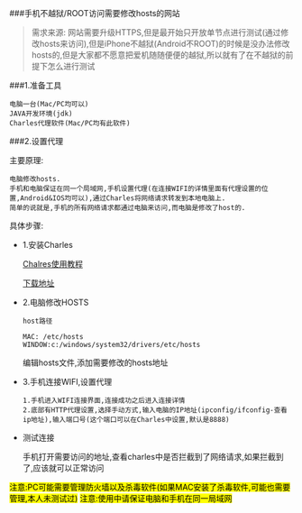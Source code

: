###手机不越狱/ROOT访问需要修改hosts的网站

>需求来源:
>	网站需要升级HTTPS,但是最开始只开放单节点进行测试(通过修改hosts来访问),但是iPhone不越狱(Android不ROOT)的时候是没办法修改hosts的,但是大家都不愿意把爱机随随便便的越狱,所以就有了在不越狱的前提下怎么进行测试

###1.准备工具

	电脑一台(Mac/PC均可以) 
	JAVA开发环境(jdk)
	Charles代理软件(Mac/PC均有此软件)

###2.设置代理

主要原理:

	电脑修改hosts.
	手机和电脑保证在同一个局域网,手机设置代理(在连接WIFI的详情里面有代理设置的位置,Android&IOS均可以),通过Charles将网络请求转发到本地电脑上.
	简单的说就是,手机的所有网络请求都通过电脑来访问,而电脑是修改了host的.
	
具体步骤:

*	1.安装Charles

	[Chalres使用教程](http://blog.csdn.net/liguilicsdn/article/details/51208909)

	[下载地址](https://www.charlesproxy.com/)
*	2.电脑修改HOSTS

		host路径
		
		MAC: /etc/hosts
		WINDOW:c:/windows/system32/drivers/etc/hosts
	
	编辑hosts文件,添加需要修改的hosts地址
		
*	3.手机连接WIFI,设置代理

		1.手机进入WIFI连接界面,连接成功之后进入连接详情
		2.底部有HTTP代理设置,选择手动方式,输入电脑的IP地址(ipconfig/ifconfig-查看ip地址),输入端口号(这个端口可以在Charles中设置,默认是8888)

		
*	测试连接

	手机打开需要访问的地址,查看charles中是否拦截到了网络请求,如果拦截到了,应该就可以正常访问
	
<mark>注意:PC可能需要管理防火墙以及杀毒软件(如果MAC安装了杀毒软件,可能也需要管理,本人未测试过)</mark>
<mark>注意:使用中请保证电脑和手机在同一局域网</mark>